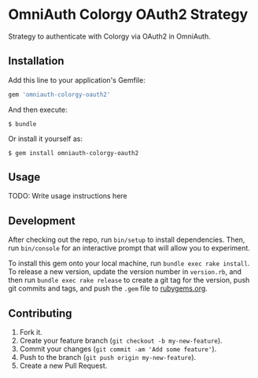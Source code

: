# OmniAuth Colorgy OAuth2 Strategy

Strategy to authenticate with Colorgy via OAuth2 in OmniAuth.

## Installation

Add this line to your application's Gemfile:

```ruby
gem 'omniauth-colorgy-oauth2'
```

And then execute:

    $ bundle

Or install it yourself as:

    $ gem install omniauth-colorgy-oauth2

## Usage

TODO: Write usage instructions here

## Development

After checking out the repo, run `bin/setup` to install dependencies. Then, run `bin/console` for an interactive prompt that will allow you to experiment.

To install this gem onto your local machine, run `bundle exec rake install`. To release a new version, update the version number in `version.rb`, and then run `bundle exec rake release` to create a git tag for the version, push git commits and tags, and push the `.gem` file to [rubygems.org](https://rubygems.org).

## Contributing

1. Fork it.
2. Create your feature branch (`git checkout -b my-new-feature`).
3. Commit your changes (`git commit -am 'Add some feature'`).
4. Push to the branch (`git push origin my-new-feature`).
5. Create a new Pull Request.
